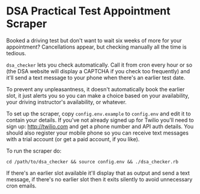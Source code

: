 DSA Practical Test Appointment Scraper
======================================

Booked a driving test but don't want to wait six weeks of more for your
appointment? Cancellations appear, but checking manually all the time is
tedious.

`dsa_checker` lets you check automatically. Call it from cron every hour
or so (the DSA website will display a CAPTCHA if you check too
frequently) and it'll send a text message to your phone when there's an
earlier test date.

To prevent any unpleasantness, it doesn't automatically book the earlier
slot, it just alerts you so you can make a choice based on your
availability, your driving instructor's availability, or whatever.

To set up the scraper, copy `config.env.example` to `config.env` and edit
it to contain your details. If you've not already signed up for Twilio
you'll need to sign up: http://twilio.com and get a phone number and API
auth details. You should also register your mobile phone so you can
receive text messages with a trial account (or get a paid account, if
you like).

To run the scraper do:

`cd /path/to/dsa_checker && source config.env && ./dsa_checker.rb`

If there's an earlier slot available it'll display that as output and
send a text message, if there's no earlier slot then it exits silently
to avoid unnecessary cron emails.
